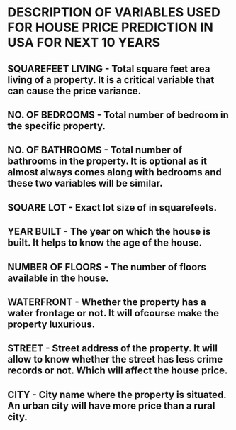 # DESCRIPTION OF VARIABLES USED FOR HOUSE PRICE PREDICTION IN USA FOR NEXT 10 YEARS


## SQUAREFEET LIVING - Total square feet area living of a property. It is a critical variable that can cause the price variance.
## NO. OF BEDROOMS - Total number of bedroom in the specific property.
## NO. OF BATHROOMS - Total number of bathrooms in the property. It is optional as it almost always comes along with bedrooms and these two variables will be similar.
## SQUARE LOT - Exact lot size of in squarefeets.
## YEAR BUILT - The year on which the house is built. It helps to know the age of the house.
## NUMBER OF FLOORS - The number of floors available in the house. 
## WATERFRONT - Whether the property has a water frontage or not. It will ofcourse make the property luxurious.
## STREET - Street address of the property. It will allow to know whether the street has less crime records or not. Which will affect the house price.
## CITY - City name where the property is situated. An urban city will have more price than a rural city.

